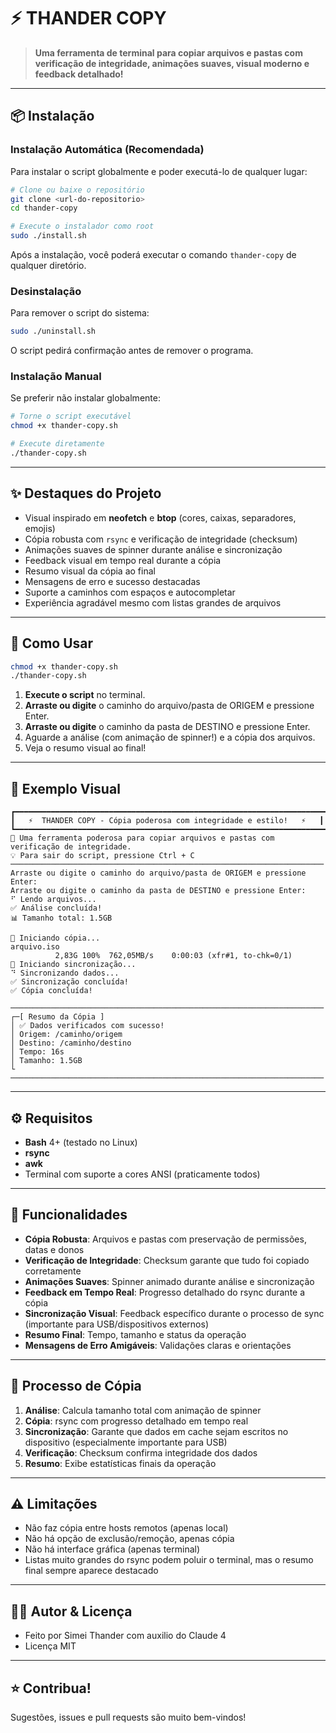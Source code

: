 # ⚡ THANDER COPY

> **Uma ferramenta de terminal para copiar arquivos e pastas com verificação de integridade, animações suaves, visual moderno e feedback detalhado!**

---

## 📦 **Instalação**

### Instalação Automática (Recomendada)

Para instalar o script globalmente e poder executá-lo de qualquer lugar:

```bash
# Clone ou baixe o repositório
git clone <url-do-repositorio>
cd thander-copy

# Execute o instalador como root
sudo ./install.sh
```

Após a instalação, você poderá executar o comando `thander-copy` de qualquer diretório.

### Desinstalação

Para remover o script do sistema:

```bash
sudo ./uninstall.sh
```

O script pedirá confirmação antes de remover o programa.

### Instalação Manual

Se preferir não instalar globalmente:

```bash
# Torne o script executável
chmod +x thander-copy.sh

# Execute diretamente
./thander-copy.sh
```

---

## ✨ **Destaques do Projeto**

- Visual inspirado em **neofetch** e **btop** (cores, caixas, separadores, emojis)
- Cópia robusta com `rsync` e verificação de integridade (checksum)
- Animações suaves de spinner durante análise e sincronização
- Feedback visual em tempo real durante a cópia
- Resumo visual da cópia ao final
- Mensagens de erro e sucesso destacadas
- Suporte a caminhos com espaços e autocompletar
- Experiência agradável mesmo com listas grandes de arquivos

---

## 🚀 **Como Usar**

```bash
chmod +x thander-copy.sh
./thander-copy.sh
```

1. **Execute o script** no terminal.
2. **Arraste ou digite** o caminho do arquivo/pasta de ORIGEM e pressione Enter.
3. **Arraste ou digite** o caminho da pasta de DESTINO e pressione Enter.
4. Aguarde a análise (com animação de spinner!) e a cópia dos arquivos.
5. Veja o resumo visual ao final!

---

## 🎨 **Exemplo Visual**

```
┏━━━━━━━━━━━━━━━━━━━━━━━━━━━━━━━━━━━━━━━━━━━━━━━━━━━━━━━━━━━━━━━━━━━━━━┓
┃   ⚡  THANDER COPY - Cópia poderosa com integridade e estilo!   ⚡   ┃
┗━━━━━━━━━━━━━━━━━━━━━━━━━━━━━━━━━━━━━━━━━━━━━━━━━━━━━━━━━━━━━━━━━━━━━━┛
🚀 Uma ferramenta poderosa para copiar arquivos e pastas com verificação de integridade.
💡 Para sair do script, pressione Ctrl + C
──────────────────────────────────────────────────────────────────────
Arraste ou digite o caminho do arquivo/pasta de ORIGEM e pressione Enter:
Arraste ou digite o caminho da pasta de DESTINO e pressione Enter:
⠋ Lendo arquivos...
✅ Análise concluída!
📊 Tamanho total: 1.5GB

🔄 Iniciando cópia...
arquivo.iso
          2,83G 100%  762,05MB/s    0:00:03 (xfr#1, to-chk=0/1)
🔄 Iniciando sincronização...
⠙ Sincronizando dados...
✅ Sincronização concluída!
✅ Cópia concluída!

──────────────────────────────────────────────────────────────────────
┌─[ Resumo da Cópia ]
│ ✅ Dados verificados com sucesso!
│ Origem: /caminho/origem
│ Destino: /caminho/destino
│ Tempo: 16s
│ Tamanho: 1.5GB
└
──────────────────────────────────────────────────────────────────────
```

---

## ⚙️ **Requisitos**

- **Bash** 4+ (testado no Linux)
- **rsync**
- **awk**
- Terminal com suporte a cores ANSI (praticamente todos)

---

## 📝 **Funcionalidades**

- **Cópia Robusta**: Arquivos e pastas com preservação de permissões, datas e donos
- **Verificação de Integridade**: Checksum garante que tudo foi copiado corretamente
- **Animações Suaves**: Spinner animado durante análise e sincronização
- **Feedback em Tempo Real**: Progresso detalhado do rsync durante a cópia
- **Sincronização Visual**: Feedback específico durante o processo de sync (importante para USB/dispositivos externos)
- **Resumo Final**: Tempo, tamanho e status da operação
- **Mensagens de Erro Amigáveis**: Validações claras e orientações

---

## 🔄 **Processo de Cópia**

1. **Análise**: Calcula tamanho total com animação de spinner
2. **Cópia**: rsync com progresso detalhado em tempo real
3. **Sincronização**: Garante que dados em cache sejam escritos no dispositivo (especialmente importante para USB)
4. **Verificação**: Checksum confirma integridade dos dados
5. **Resumo**: Exibe estatísticas finais da operação

---

## ⚠️ **Limitações**

- Não faz cópia entre hosts remotos (apenas local)
- Não há opção de exclusão/remoção, apenas cópia
- Não há interface gráfica (apenas terminal)
- Listas muito grandes do rsync podem poluir o terminal, mas o resumo final sempre aparece destacado

---

## 👨‍💻 **Autor & Licença**

- Feito por Simei Thander com auxilio do Claude 4
- Licença MIT

---

## ⭐ **Contribua!**

Sugestões, issues e pull requests são muito bem-vindos!
